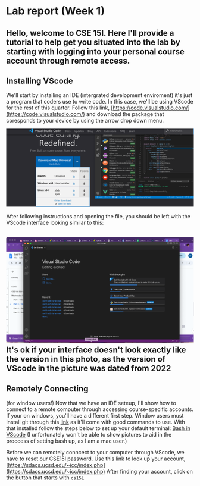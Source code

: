 # Lab report (Week 1)

Hello, welcome to CSE 15l. Here I'll provide a tutorial to help get you situated into the lab by starting with logging into your personal course account through remote access.
---
## Installing VScode
We'll start by installing an IDE (intergrated development enviroment) it's just a program that coders use to write code. In this case, we'll be using VScode for the rest of this quarter. Follow this link, [https://code.visualstudio.com/](https://code.visualstudio.com/) and download the package that coresponds to your device by using the arrow drop down menu.

![Image](Image1.png)

After following instructions and opening the file, you should be left with the VScode interface looking similar to this:

![Image](image8.png)
It's ok if your interface doesn't look exactly like the version in this photo, as the version of VScode in the picture was dated from 2022
---
## Remotely Connecting
(for window users!)
Now that we have an IDE seteup, I'll show how to connect to a remote computer through accessing course-specific accounts. If your on windows, you'll have a different first step. Window users must install git through this [link](https://gitforwindows.org/) as it'll come with good commands to use. With that installed follow the steps below to set up your default terminal: [Bash in VScode](https://stackoverflow.com/questions/42606837/how-do-i-use-bash-on-windows-from-the-visual-studio-code-integrated-terminal/50527994#50527994) (I unfortunately won't be able to show pictures to aid in the proccess of setting bash up, as I am a mac user.) 

Before we can remotely conncect to your computer through VScode, we have to reset our CSE15l password. Use this link to look up your account, [https://sdacs.ucsd.edu/~icc/index.php](https://sdacs.ucsd.edu/~icc/index.php) After finding your account, click on the button that starts with `cs15L`
 
